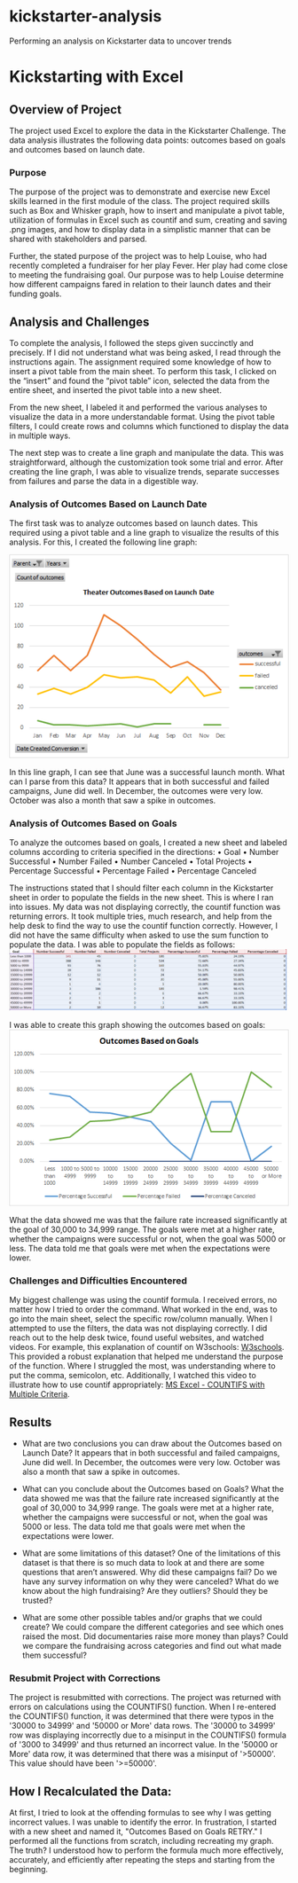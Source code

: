 # kickstarter-analysis
Performing an analysis on Kickstarter data to uncover trends
# Kickstarting with Excel

## Overview of Project
The project used Excel to explore the data in the Kickstarter Challenge. The data analysis illustrates the following data points: outcomes based on goals and outcomes based on launch date.

### Purpose
The purpose of the project was to demonstrate and exercise new Excel skills learned in the first module of the class. The project required skills such as Box and Whisker graph, how to insert and manipulate a pivot table, utilization of formulas in Excel such as countif and sum, creating and saving .png images, and how to display data in a simplistic manner that can be shared with stakeholders and parsed.

Further, the stated purpose of the project was to help Louise, who had recently completed a fundraiser for her play Fever. Her play had come close to meeting the fundraising goal. Our purpose was to help Louise determine how different campaigns fared in relation to their launch dates and their funding goals.
 
## Analysis and Challenges
To complete the analysis, I followed the steps given succinctly and precisely. If I did not understand what was being asked, I read through the instructions again. The assignment required some knowledge of how to insert a pivot table from the main sheet. To perform this task, I clicked on the “insert” and found the “pivot table” icon, selected the data from the entire sheet, and inserted the pivot table into a new sheet. 

From the new sheet, I labeled it and performed the various analyses to visualize the data in a more understandable format. Using the pivot table filters, I could create rows and columns which functioned to display the data in multiple ways. 

The next step was to create a line graph and manipulate the data. This was straightforward, although the customization took some trial and error. After creating the line graph, I was able to visualize trends, separate successes from failures and parse the data in a digestible way. 

### Analysis of Outcomes Based on Launch Date
The first task was to analyze outcomes based on launch dates. This required using a pivot table and a line graph to visualize the results of this analysis. For this, I created the following line graph:

![Theater Outcomes Based on Launch Date]( https://github.com/lllohr/kickstarter-analysis/blob/main/Theater_Outcomes_vs_Launch.png)

In this line graph, I can see that June was a successful launch month. What can I parse from this data? It appears that in both successful and failed campaigns, June did well. In December, the outcomes were very low. October was also a month that saw a spike in outcomes.
 
### Analysis of Outcomes Based on Goals
To analyze the outcomes based on goals, I created a new sheet and labeled columns according to criteria specified in the directions: 
•	Goal
•	Number Successful
•	Number Failed
•	Number Canceled
•	Total Projects
•	Percentage Successful
•	Percentage Failed
•	Percentage Canceled

The instructions stated that I should filter each column in the Kickstarter sheet in order to populate the fields in the new sheet. This is where I ran into issues. My data was not displaying correctly, the countif function was returning errors. It took multiple tries, much research, and help from the help desk to find the way to use the countif function correctly. However, I did not have the same difficulty when asked to use the sum function to populate the data. I was able to populate the fields as follows:
![Countif Chart]( https://github.com/lllohr/kickstarter-analysis/blob/main/countif_data.png)
 

I was able to create this graph showing the outcomes based on goals: 
![Outcomes Based on Goals]( https://github.com/lllohr/kickstarter-analysis/blob/main/Outcomes_vs_Goals.png)

What the data showed me was that the failure rate increased significantly at the goal of 30,000 to 34,999 range. The goals were met at a higher rate, whether the campaigns were successful or not, when the goal was 5000 or less. The data told me that goals were met when the expectations were lower. 

### Challenges and Difficulties Encountered

My biggest challenge was using the countif formula. I received errors, no matter how I tried to order the command. What worked in the end, was to go into the main sheet, select the specific row/column manually. When I attempted to use the filters, the data was not displaying correctly. I did reach out to the help desk twice, found useful websites, and watched videos. For example, this explanation of countif on W3schools: [W3schools]( https://www.w3schools.com/excel/excel_countif.php/). This provided a robust explanation that helped me understand the purpose of the function. Where I struggled the most, was understanding where to put the comma, semicolon, etc. Additionally, I watched this video to illustrate how to use countif appropriately: [MS Excel - COUNTIFS with Multiple Criteria]( https://youtu.be/azx7Nh8QXzY/). 

## Results
- What are two conclusions you can draw about the Outcomes based on Launch Date?
It appears that in both successful and failed campaigns, June did well. In December, the outcomes were very low. October was also a month that saw a spike in outcomes. 

- What can you conclude about the Outcomes based on Goals?
What the data showed me was that the failure rate increased significantly at the goal of 30,000 to 34,999 range. The goals were met at a higher rate, whether the campaigns were successful or not, when the goal was 5000 or less. The data told me that goals were met when the expectations were lower. 

- What are some limitations of this dataset?
One of the limitations of this dataset is that there is so much data to look at and there are some questions that aren’t answered. Why did these campaigns fail? Do we have any survey information on why they were canceled? What do we know about the high fundraising? Are they outliers? Should they be trusted? 

- What are some other possible tables and/or graphs that we could create?
We could compare the different categories and see which ones raised the most. Did documentaries raise more money than plays? Could we compare the fundraising across categories and find out what made them successful? 

### Resubmit Project with Corrections
The project is resubmitted with corrections. The project was returned with errors on calculations using the COUNTIFS() function. When I re-entered the COUNTIFS() function, it was determined that there were typos in the '30000 to 34999' and '50000 or More' data rows. The '30000 to 34999' row was displaying incorrectly due to a misinput in the COUNTIFS() formula of '3000 to 34999' and thus returned an incorrect value. In the '50000 or More' data row, it was determined that there was a misinput of '>50000'. This value should have been '>=50000'. 

## How I Recalculated the Data:
At first, I tried to look at the offending formulas to see why I was getting incorrect values. I was unable to identify the error. In frustration, I started with a new sheet and named it, "Outcomes Based on Goals RETRY." I performed all the functions from scratch, including recreating my graph. The truth? I understood how to perform the formula much more effectively, accurately, and efficiently after repeating the steps and starting from the beginning. 


